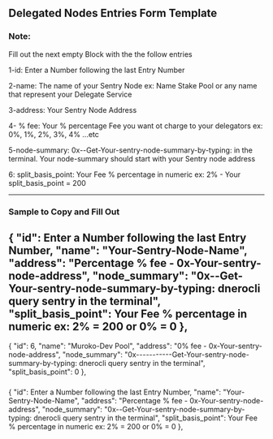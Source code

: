 ## Delegated Nodes Entries Form Template

### Note:
Fill out the next empty Block with the the follow entries
 
1-id: Enter a Number following the last Entry Number

2-name: The name of your Sentry Node ex: Name Stake Pool or any name that represent your Delegate Service

3-address: Your Sentry Node Address

4- % fee: Your % percentage Fee you want ot charge to your delegators ex: 0%, 1%, 2%, 3%, 4% ...etc

5-node-summary: 0x--Get-Your-sentry-node-summary-by-typing: <dnerocli query sentry> in the terminal. 
Your node-summary should start with your Sentry node address

6: split_basis_point: Your Fee % percentage in numeric ex: 2% - Your split_basis_point = 200

-------------------------------------------------------------------------------------------------------
### Sample to Copy and Fill Out
  {
    "id": Enter a Number following the last Entry Number,
    "name": "Your-Sentry-Node-Name",
    "address": "Percentage % fee - 0x-Your-sentry-node-address",
    "node_summary": "0x--Get-Your-sentry-node-summary-by-typing: dnerocli query sentry in the terminal",
    "split_basis_point":  Your Fee % percentage in numeric ex: 2% = 200 or 0% = 0
  },
--------------------------------------------------------------------------------------------------------
  {
    "id": 6,
    "name": "Muroko-Dev Pool",
    "address": "0% fee - 0x-Your-sentry-node-address",
    "node_summary": "0x-----------Get-Your-sentry-node-summary-by-typing: dnerocli query sentry in the terminal",
    "split_basis_point": 0
  },
  ###
  {
    "id": Enter a Number following the last Entry Number,
    "name": "Your-Sentry-Node-Name",
    "address": "Percentage % fee - 0x-Your-sentry-node-address",
    "node_summary": "0x--Get-Your-sentry-node-summary-by-typing: dnerocli query sentry in the terminal",
    "split_basis_point":  Your Fee % percentage in numeric ex: 2% = 200 or 0% = 0
  },
  ###
